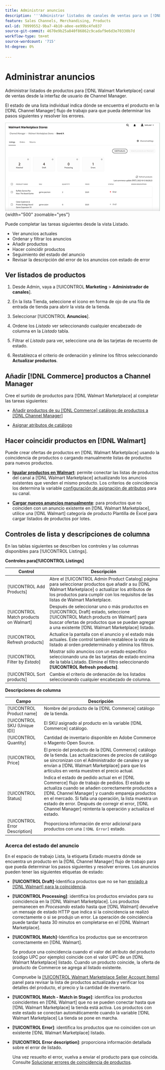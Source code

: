 ```yaml
---
title: Administrar anuncios
description: '''Administrar listados de canales de ventas para un [!DNL Commerce] Almacenar con Channel Manager para Adobe Commerce y Magento Open Source."'
feature: Sales Channels, Merchandising, Products
exl-id: 70999552-9ba7-4b10-a8ee-ee99bc4fe837
source-git-commit: 4670e9b25a840f86862c9cadaf9e6d3e70330b7d
workflow-type: tm+mt
source-wordcount: '715'
ht-degree: 0%

---
```


# Administrar anuncios

Administrar listados de productos para [!DNL Walmart Marketplace] canal de ventas desde la interfaz de usuario de Channel Manager.

El estado de una lista individual indica dónde se encuentra el producto en la [!DNL Channel Manager] flujo de trabajo para que pueda determinar los pasos siguientes y resolver los errores.

![Página de listados de un canal de ventas conectado](assets/listings-dashboard-view.png){width="500" zoomable="yes"}

Puede completar las tareas siguientes desde la vista Listado.

* Ver anuncios actuales
* Ordenar y filtrar los anuncios
* Añadir productos
* Hacer coincidir productos
* Seguimiento del estado del anuncio
* Revisar la descripción del error de los anuncios con estado de error

## Ver listados de productos

1. Desde Admin, vaya a [!UICONTROL **Marketing** > **Administrador de canales**].

1. En la lista Tienda, seleccione el icono en forma de ojo de una fila de entrada de tienda para abrir la vista de la tienda.

1. Seleccionar [!UICONTROL **Anuncios**].

1. Ordene los *Listado* ver seleccionando cualquier encabezado de columna en la *Listado* tabla.

1. Filtrar el *Listado* para ver, seleccione una de las tarjetas de recuento de estado.

1. Restablezca el criterio de ordenación y elimine los filtros seleccionando **Actualizar productos**.

## Añadir [!DNL Commerce] productos a Channel Manager

Cree el surtido de productos para [!DNL Walmart Marketplace] al completar las tareas siguientes:

* [Añadir productos de su [!DNL Commerce] catálogo de productos a [!DNL Channel Manager]](add-products-to-channel-store.md)

* [Asignar atributos de catálogo](map-catalog-attributes.md#configure-product-attribute-settings)

## Hacer coincidir productos en [!DNL Walmart]

Puede crear ofertas de productos en [!DNL Walmart Marketplace] usando la coincidencia de productos o cargando manualmente listas de productos para nuevos productos.

* **[Igualar productos en Walmart](connect-listings-to-marketplace.md)**: permite conectar las listas de productos del canal a [!DNL Walmart Marketplace] actualizando los anuncios existentes que venden el mismo producto. Los criterios de coincidencia los determina la variable [configuración de asignación de atributos](map-catalog-attributes.md) para su canal.

* **[Cargar nuevos anuncios manualmente](connect-listings-to-marketplace.md#upload-new-product-listings)**: para productos que no coinciden con un anuncio existente en [!DNL Walmart Marketplace], utilice una [!DNL Walmart] categoría de producto Plantilla de Excel para cargar listados de productos por lotes.

## Controles de lista y descripciones de columna

En las tablas siguientes se describen los controles y las columnas disponibles para [!UICONTROL Listings].

**Controles para[!UICONTROL Listings]**

| **Control** | **Descripción** |
|----------------------------------------|-------------------------------------------------------------------------------------------------------------------------------------------------------------------------------------------------------------------|
| [!UICONTROL Add Products] | Abre el [!UICONTROL Admin Product Catalog] página para seleccionar productos que añadir a su [!DNL Walmart Marketplace] o actualizar los atributos de los productos para cumplir con los requisitos de las listas de Walmart Marketplace. |
| [!UICONTROL Match products on Walmart] | Después de seleccionar uno o más productos en [!UICONTROL Draft] estado, seleccione [!UICONTROL Match products on Walmart] para buscar ofertas de productos que se puedan agregar a una existente [!DNL Walmart Marketplace] listado. |
| [!UICONTROL Refresh products] | Actualice la pantalla con el anuncio y el estado más actuales. Este control también restablece la vista de listado al orden predeterminado y elimina los filtros. |
| [!UICONTROL Filter by *Estado*] | Mostrar sólo anuncios con un estado específico seleccionando una de las tarjetas de estado encima de la tabla Listado. Elimine el filtro seleccionando **[!UICONTROL Refresh products]**. |
| [!UICONTROL Sort products] | Cambie el criterio de ordenación de los listados seleccionando cualquier encabezado de columna. |


**Descripciones de columna**

| **Campo** | **Descripción** |
|--------------------------------|-------------------------------------------------------------------------------------------------------------------------------------------------------------------------------------------------------------------------------------------------------------------------------------------------------------------------------------------------------------------|
| [!UICONTROL Product name] | Nombre del producto de la [!DNL Commerce] catálogo de la tienda. |
| [!UICONTROL SKU (Unique ID)] | El SKU asignado al producto en la variable [!DNL Commerce] catálogo. |
| [!UICONTROL  Quantity] | Cantidad de inventario disponible en Adobe Commerce o Magento Open Source. |
| [!UICONTROL Price] | El precio del producto de la [!DNL Commerce] catálogo de la tienda. Las actualizaciones de precios de catálogo se sincronizan con el Administrador de canales y se envían a [!DNL Walmart Marketplace]  para que los artículos en venta muestren el precio actual. |
| [!UICONTROL Status] | Indica el estado de pedido actual en el [!DNL Commerce] flujo de trabajo de pedidos. El estado se actualiza cuando se añaden correctamente productos a [!DNL Channel Manager] y cuando empareja productos en el mercado. Si falla una operación, la lista muestra un estado de error. Después de corregir el error, [!DNL Channel Manager] reintenta la operación y actualiza el estado. |
| [!UICONTROL Error Description] | Proporciona información de error adicional para productos con una `[!DNL Error]` estado. |

### Acerca del estado del anuncio

En el espacio de trabajo Lista, la etiqueta Estado muestra dónde se encuentra un producto en la [!DNL Channel Manager] flujo de trabajo para que pueda determinar los pasos siguientes y resolver errores. Los anuncios pueden tener las siguientes etiquetas de estado:

* **[!UICONTROL Draft]**-Identifica productos que no se han [enviado a [!DNL Walmart] para la coincidencia](connect-listings-to-marketplace.md#match-products).

* **[!UICONTROL Processing]**: identifica los productos enviados para su coincidencia en la [!DNL Walmart Marketplace]. Los productos permanecen en *Procesando* estado hasta que [!DNL Walmart] devuelve un mensaje de estado HTTP que indica si la coincidencia se realizó correctamente o si se produjo un error. La operación de coincidencia puede tardar hasta 30 minutos en completarse en el [!DNL Walmart Marketplace].

* **[!UICONTROL Match]**-Identifica los productos que se encontraron correctamente en [!DNL Walmart].

  Se produce una coincidencia cuando el valor del atributo del producto (código UPC por ejemplo) coincide con el valor UPC de un [!DNL Walmart Marketplace] listado. Cuando un producto coincide, la oferta de producto de Commerce se agrega al listado existente.

  Compruebe la [[!UICONTROL Walmart Marketplace Seller Account Items]](https://seller.walmart.com/items-and-inventory/manage-items) panel para revisar la lista de productos actualizada y verificar los detalles del producto, el precio y la cantidad de inventario.

* **[!UICONTROL Match - Match in Stage]**: identifica los productos coincidentes en [!DNL Walmart] que no se pueden conectar hasta que [!DNL Walmart Marketplace] la tienda está activa. Los productos con este estado se conectan automáticamente cuando la variable [!DNL Walmart Marketplace] La tienda se pone en marcha.

* **[!UICONTROL Error]**: identifica los productos que no coinciden con un existente [!DNL Walmart Marketplace] listado.

* **[!UICONTROL Error description]**: proporciona información detallada sobre el error de listado.

  Una vez resuelto el error, vuelva a enviar el producto para que coincida. Consulte [Solucionar errores de coincidencia de productos](connect-listings-to-marketplace.md#troubleshoot-product-match-errors).
